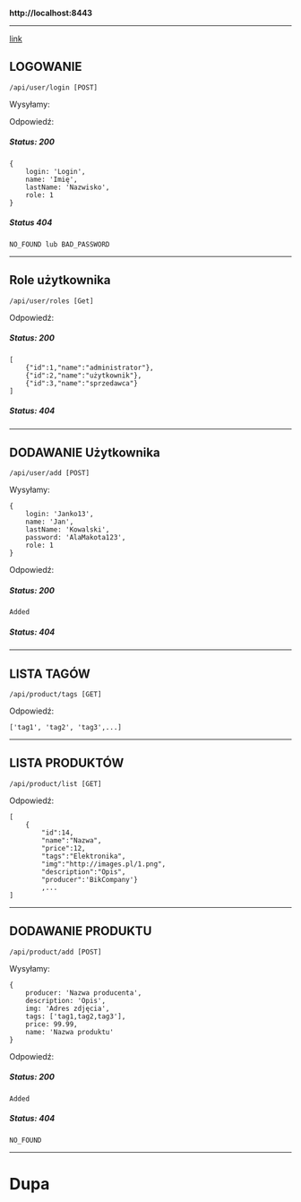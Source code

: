 **http://localhost:8443**
********************************
[link](#lista-tagów)
## **LOGOWANIE**

`/api/user/login [POST]`

Wysyłamy: 

    
Odpowiedź:

##### Status: 200
    {
        login: 'Login', 
        name: 'Imię', 
        lastName: 'Nazwisko', 
        role: 1
    }

##### Status 404

`NO_FOUND lub BAD_PASSWORD`
********************************

## **Role użytkownika**

`/api/user/roles [Get]`


Odpowiedź:

##### Status: 200
    [
        {"id":1,"name":"administrator"},
        {"id":2,"name":"użytkownik"},
        {"id":3,"name":"sprzedawca"}
    ]
##### Status: 404
********************************

## **DODAWANIE Użytkownika**

`/api/user/add [POST]`

Wysyłamy:
 
    {
        login: 'Janko13',
        name: 'Jan',
        lastName: 'Kowalski',
        password: 'AlaMakota123',
        role: 1
    }

Odpowiedź:

##### Status: 200
    Added
##### Status: 404
********************************

## **LISTA TAGÓW**

`/api/product/tags [GET]`

Odpowiedź:

    ['tag1', 'tag2', 'tag3',...]

********************************

## **LISTA PRODUKTÓW**

`/api/product/list [GET]`

Odpowiedź:
    
    [
        {
            "id":14,
            "name":"Nazwa",
            "price":12,
            "tags":"Elektronika",
            "img":"http://images.pl/1.png",
            "description":"Opis",
            "producer":'BikCompany'}
            ,...
    ]

********************************

## **DODAWANIE PRODUKTU**

`/api/product/add [POST]`

Wysyłamy:
 
    {
        producer: 'Nazwa producenta',
        description: 'Opis',
        img: 'Adres zdjęcia',
        tags: ['tag1,tag2,tag3'],
        price: 99.99,
        name: 'Nazwa produktu'
    }

Odpowiedź:

##### Status: 200
    Added
##### Status: 404
    NO_FOUND
********************************

# Dupa